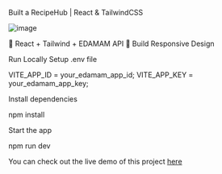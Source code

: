 Built a RecipeHub | React & TailwindCSS

![image](https://github.com/user-attachments/assets/c2c9e62d-7be5-44d0-b4c7-8401fffe1be4)


🌟 React + Tailwind + EDAMAM API
🎃 Build Responsive Design

Run Locally
Setup .env file

VITE_APP_ID = your_edamam_app_id;
VITE_APP_KEY = your_edamam_app_key;

Install dependencies

npm install

Start the app

npm run dev

You can check out the live demo of this project [here]([https://your-live-link.com](https://mom-s-magic.onrender.com/))

